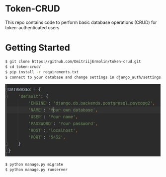 # Token-CRUD
This repo contains code to perform basic database operations (CRUD) for token-authenticated users

# Getting Started

```sh
$ git clone https://github.com/DmitriijErmolin/token-crud.git
$ cd token-crud/
$ pip install -r requirements.txt
$ connect to your database and change settings in django_auth/settings.py
```
![](./ReadMeFiles/Database_settings.jpg)
```sh
$ python manage.py migrate
$ python manage.py runserver
```

